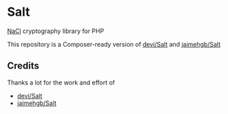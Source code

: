 # Salt

[NaCl](http://nacl.cr.yp.to/) cryptography library for PHP

This repository is a Composer-ready version of [devi/Salt](https://github.com/devi/Salt) and [jaimehgb/Salt](https://github.com/jaimehgb/Salt)

## Credits

Thanks a lot for the work and effort of

- [devi/Salt](https://github.com/devi/Salt)
- [jaimehgb/Salt](https://github.com/jaimehgb/Salt)
